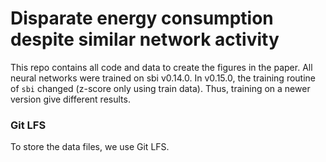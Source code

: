 # Disparate energy consumption despite similar network activity

This repo contains all code and data to create the figures in the paper. All neural networks were trained on sbi v0.14.0. In v0.15.0, the training routine of `sbi` changed (z-score only using train data). Thus, training on a newer version give different results.

### Git LFS

To store the data files, we use Git LFS.
